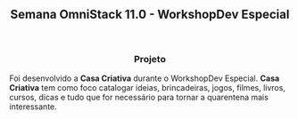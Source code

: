 <h2 align="center">
    Semana OmniStack 11.0 - WorkshopDev Especial
</h2>
<br>

<h3 align="center">Projeto</h3>

Foi desenvolvido a **Casa Criativa** durante o WorkshopDev Especial. **Casa Criativa** tem como foco catalogar ideias, brincadeiras, jogos, filmes, livros, cursos, dicas e tudo que for necessário para tornar a quarentena mais interessante.
